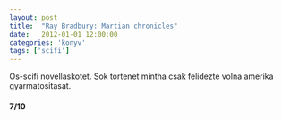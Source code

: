 ```yaml
---
layout: post
title:  "Ray Bradbury: Martian chronicles"
date:   2012-01-01 12:00:00
categories: 'konyv'
tags: ['scifi']
---
```


Os-scifi novellaskotet. Sok tortenet mintha csak felidezte volna amerika gyarmatositasat.

<h4>7/10</h4>